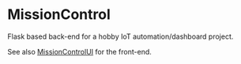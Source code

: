 # MissionControl
Flask based back-end for a hobby IoT automation/dashboard project. 

See also [MissionControlUI](https://github.com/Noctiphobia/MissionControlUI) for the front-end.
